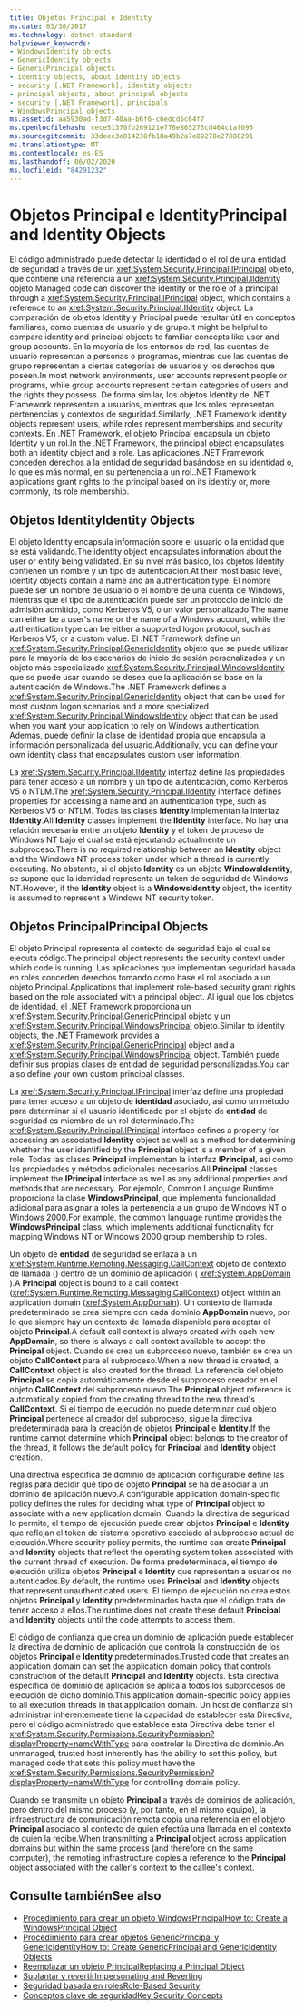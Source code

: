 ```yaml
---
title: Objetos Principal e Identity
ms.date: 03/30/2017
ms.technology: dotnet-standard
helpviewer_keywords:
- WindowsIdentity objects
- GenericIdentity objects
- GenericPrincipal objects
- identity objects, about identity objects
- security [.NET Framework], identity objects
- principal objects, about principal objects
- security [.NET Framework], principals
- WindowsPrincipal objects
ms.assetid: aa5930ad-f3d7-40aa-b6f6-c6edcd5c64f7
ms.openlocfilehash: cece51370fb269121e776e865275cd464c1af095
ms.sourcegitcommit: 33deec3e814238fb18a49b2a7e89278e27888291
ms.translationtype: MT
ms.contentlocale: es-ES
ms.lasthandoff: 06/02/2020
ms.locfileid: "84291232"
---
```

# <a name="principal-and-identity-objects"></a><span data-ttu-id="96262-102">Objetos Principal e Identity</span><span class="sxs-lookup"><span data-stu-id="96262-102">Principal and Identity Objects</span></span>
<span data-ttu-id="96262-103">El código administrado puede detectar la identidad o el rol de una entidad de seguridad a través de un <xref:System.Security.Principal.IPrincipal> objeto, que contiene una referencia a un <xref:System.Security.Principal.IIdentity> objeto.</span><span class="sxs-lookup"><span data-stu-id="96262-103">Managed code can discover the identity or the role of a principal through a <xref:System.Security.Principal.IPrincipal> object, which contains a reference to an <xref:System.Security.Principal.IIdentity> object.</span></span> <span data-ttu-id="96262-104">La comparación de objetos Identity y Principal puede resultar útil en conceptos familiares, como cuentas de usuario y de grupo.</span><span class="sxs-lookup"><span data-stu-id="96262-104">It might be helpful to compare identity and principal objects to familiar concepts like user and group accounts.</span></span> <span data-ttu-id="96262-105">En la mayoría de los entornos de red, las cuentas de usuario representan a personas o programas, mientras que las cuentas de grupo representan a ciertas categorías de usuarios y los derechos que poseen.</span><span class="sxs-lookup"><span data-stu-id="96262-105">In most network environments, user accounts represent people or programs, while group accounts represent certain categories of users and the rights they possess.</span></span> <span data-ttu-id="96262-106">De forma similar, los objetos Identity de .NET Framework representan a usuarios, mientras que los roles representan pertenencias y contextos de seguridad.</span><span class="sxs-lookup"><span data-stu-id="96262-106">Similarly, .NET Framework identity objects represent users, while roles represent memberships and security contexts.</span></span> <span data-ttu-id="96262-107">En .NET Framework, el objeto Principal encapsula un objeto Identity y un rol.</span><span class="sxs-lookup"><span data-stu-id="96262-107">In the .NET Framework, the principal object encapsulates both an identity object and a role.</span></span> <span data-ttu-id="96262-108">Las aplicaciones .NET Framework conceden derechos a la entidad de seguridad basándose en su identidad o, lo que es más normal, en su pertenencia a un rol.</span><span class="sxs-lookup"><span data-stu-id="96262-108">.NET Framework applications grant rights to the principal based on its identity or, more commonly, its role membership.</span></span>  
  
## <a name="identity-objects"></a><span data-ttu-id="96262-109">Objetos Identity</span><span class="sxs-lookup"><span data-stu-id="96262-109">Identity Objects</span></span>  
 <span data-ttu-id="96262-110">El objeto Identity encapsula información sobre el usuario o la entidad que se está validando.</span><span class="sxs-lookup"><span data-stu-id="96262-110">The identity object encapsulates information about the user or entity being validated.</span></span> <span data-ttu-id="96262-111">En su nivel más básico, los objetos Identity contienen un nombre y un tipo de autenticación.</span><span class="sxs-lookup"><span data-stu-id="96262-111">At their most basic level, identity objects contain a name and an authentication type.</span></span> <span data-ttu-id="96262-112">El nombre puede ser un nombre de usuario o el nombre de una cuenta de Windows, mientras que el tipo de autenticación puede ser un protocolo de inicio de admisión admitido, como Kerberos V5, o un valor personalizado.</span><span class="sxs-lookup"><span data-stu-id="96262-112">The name can either be a user's name or the name of a Windows account, while the authentication type can be either a supported logon protocol, such as Kerberos V5, or a custom value.</span></span> <span data-ttu-id="96262-113">El .NET Framework define un <xref:System.Security.Principal.GenericIdentity> objeto que se puede utilizar para la mayoría de los escenarios de inicio de sesión personalizados y un objeto más especializado <xref:System.Security.Principal.WindowsIdentity> que se puede usar cuando se desea que la aplicación se base en la autenticación de Windows.</span><span class="sxs-lookup"><span data-stu-id="96262-113">The .NET Framework defines a <xref:System.Security.Principal.GenericIdentity> object that can be used for most custom logon scenarios and a more specialized <xref:System.Security.Principal.WindowsIdentity> object that can be used when you want your application to rely on Windows authentication.</span></span> <span data-ttu-id="96262-114">Además, puede definir la clase de identidad propia que encapsula la información personalizada del usuario.</span><span class="sxs-lookup"><span data-stu-id="96262-114">Additionally, you can define your own identity class that encapsulates custom user information.</span></span>  
  
 <span data-ttu-id="96262-115">La <xref:System.Security.Principal.IIdentity> interfaz define las propiedades para tener acceso a un nombre y un tipo de autenticación, como Kerberos V5 o NTLM.</span><span class="sxs-lookup"><span data-stu-id="96262-115">The <xref:System.Security.Principal.IIdentity> interface defines properties for accessing a name and an authentication type, such as Kerberos V5 or NTLM.</span></span> <span data-ttu-id="96262-116">Todas las clases **Identity** implementan la interfaz **IIdentity**.</span><span class="sxs-lookup"><span data-stu-id="96262-116">All **Identity** classes implement the **IIdentity** interface.</span></span> <span data-ttu-id="96262-117">No hay una relación necesaria entre un objeto **Identity** y el token de proceso de Windows NT bajo el cual se está ejecutando actualmente un subproceso.</span><span class="sxs-lookup"><span data-stu-id="96262-117">There is no required relationship between an **Identity** object and the Windows NT process token under which a thread is currently executing.</span></span> <span data-ttu-id="96262-118">No obstante, si el objeto **Identity** es un objeto **WindowsIdentity**, se supone que la identidad representa un token de seguridad de Windows NT.</span><span class="sxs-lookup"><span data-stu-id="96262-118">However, if the **Identity** object is a **WindowsIdentity** object, the identity is assumed to represent a Windows NT security token.</span></span>  
  
## <a name="principal-objects"></a><span data-ttu-id="96262-119">Objetos Principal</span><span class="sxs-lookup"><span data-stu-id="96262-119">Principal Objects</span></span>  
 <span data-ttu-id="96262-120">El objeto Principal representa el contexto de seguridad bajo el cual se ejecuta código.</span><span class="sxs-lookup"><span data-stu-id="96262-120">The principal object represents the security context under which code is running.</span></span> <span data-ttu-id="96262-121">Las aplicaciones que implementan seguridad basada en roles conceden derechos tomando como base el rol asociado a un objeto Principal.</span><span class="sxs-lookup"><span data-stu-id="96262-121">Applications that implement role-based security grant rights based on the role associated with a principal object.</span></span> <span data-ttu-id="96262-122">Al igual que los objetos de identidad, el .NET Framework proporciona un <xref:System.Security.Principal.GenericPrincipal> objeto y un <xref:System.Security.Principal.WindowsPrincipal> objeto.</span><span class="sxs-lookup"><span data-stu-id="96262-122">Similar to identity objects, the .NET Framework provides a <xref:System.Security.Principal.GenericPrincipal> object and a <xref:System.Security.Principal.WindowsPrincipal> object.</span></span> <span data-ttu-id="96262-123">También puede definir sus propias clases de entidad de seguridad personalizadas.</span><span class="sxs-lookup"><span data-stu-id="96262-123">You can also define your own custom principal classes.</span></span>  
  
 <span data-ttu-id="96262-124">La <xref:System.Security.Principal.IPrincipal> interfaz define una propiedad para tener acceso a un objeto de **identidad** asociado, así como un método para determinar si el usuario identificado por el objeto de **entidad** de seguridad es miembro de un rol determinado.</span><span class="sxs-lookup"><span data-stu-id="96262-124">The <xref:System.Security.Principal.IPrincipal> interface defines a property for accessing an associated **Identity** object as well as a method for determining whether the user identified by the **Principal** object is a member of a given role.</span></span> <span data-ttu-id="96262-125">Todas las clases **Principal** implementan la interfaz **IPrincipal**, así como las propiedades y métodos adicionales necesarios.</span><span class="sxs-lookup"><span data-stu-id="96262-125">All **Principal** classes implement the **IPrincipal** interface as well as any additional properties and methods that are necessary.</span></span> <span data-ttu-id="96262-126">Por ejemplo, Common Language Runtime proporciona la clase **WindowsPrincipal**, que implementa funcionalidad adicional para asignar a roles la pertenencia a un grupo de Windows NT o Windows 2000.</span><span class="sxs-lookup"><span data-stu-id="96262-126">For example, the common language runtime provides the **WindowsPrincipal** class, which implements additional functionality for mapping Windows NT or Windows 2000 group membership to roles.</span></span>  
  
 <span data-ttu-id="96262-127">Un objeto de **entidad** de seguridad se enlaza a un <xref:System.Runtime.Remoting.Messaging.CallContext> objeto de contexto de llamada () dentro de un dominio de aplicación ( <xref:System.AppDomain> ).</span><span class="sxs-lookup"><span data-stu-id="96262-127">A **Principal** object is bound to a call context (<xref:System.Runtime.Remoting.Messaging.CallContext>) object within an application domain (<xref:System.AppDomain>).</span></span> <span data-ttu-id="96262-128">Un contexto de llamada predeterminado se crea siempre con cada dominio **AppDomain** nuevo, por lo que siempre hay un contexto de llamada disponible para aceptar el objeto **Principal**.</span><span class="sxs-lookup"><span data-stu-id="96262-128">A default call context is always created with each new **AppDomain**, so there is always a call context available to accept the **Principal** object.</span></span> <span data-ttu-id="96262-129">Cuando se crea un subproceso nuevo, también se crea un objeto **CallContext** para el subproceso.</span><span class="sxs-lookup"><span data-stu-id="96262-129">When a new thread is created, a **CallContext** object is also created for the thread.</span></span> <span data-ttu-id="96262-130">La referencia del objeto **Principal** se copia automáticamente desde el subproceso creador en el objeto **CallContext** del subproceso nuevo.</span><span class="sxs-lookup"><span data-stu-id="96262-130">The **Principal** object reference is automatically copied from the creating thread to the new thread's **CallContext**.</span></span> <span data-ttu-id="96262-131">Si el tiempo de ejecución no puede determinar qué objeto **Principal** pertenece al creador del subproceso, sigue la directiva predeterminada para la creación de objetos **Principal** e **Identity**.</span><span class="sxs-lookup"><span data-stu-id="96262-131">If the runtime cannot determine which **Principal** object belongs to the creator of the thread, it follows the default policy for **Principal** and **Identity** object creation.</span></span>  
  
 <span data-ttu-id="96262-132">Una directiva específica de dominio de aplicación configurable define las reglas para decidir qué tipo de objeto **Principal** se ha de asociar a un dominio de aplicación nuevo.</span><span class="sxs-lookup"><span data-stu-id="96262-132">A configurable application domain-specific policy defines the rules for deciding what type of **Principal** object to associate with a new application domain.</span></span> <span data-ttu-id="96262-133">Cuando la directiva de seguridad lo permite, el tiempo de ejecución puede crear objetos **Principal** e **Identity** que reflejan el token de sistema operativo asociado al subproceso actual de ejecución.</span><span class="sxs-lookup"><span data-stu-id="96262-133">Where security policy permits, the runtime can create **Principal** and **Identity** objects that reflect the operating system token associated with the current thread of execution.</span></span> <span data-ttu-id="96262-134">De forma predeterminada, el tiempo de ejecución utiliza objetos **Principal** e **Identity** que representan a usuarios no autenticados.</span><span class="sxs-lookup"><span data-stu-id="96262-134">By default, the runtime uses **Principal** and **Identity** objects that represent unauthenticated users.</span></span> <span data-ttu-id="96262-135">El tiempo de ejecución no crea estos objetos **Principal** y **Identity** predeterminados hasta que el código trata de tener acceso a ellos.</span><span class="sxs-lookup"><span data-stu-id="96262-135">The runtime does not create these default **Principal** and **Identity** objects until the code attempts to access them.</span></span>  
  
 <span data-ttu-id="96262-136">El código de confianza que crea un dominio de aplicación puede establecer la directiva de dominio de aplicación que controla la construcción de los objetos **Principal** e **Identity** predeterminados.</span><span class="sxs-lookup"><span data-stu-id="96262-136">Trusted code that creates an application domain can set the application domain policy that controls construction of the default **Principal** and **Identity** objects.</span></span> <span data-ttu-id="96262-137">Esta directiva específica de dominio de aplicación se aplica a todos los subprocesos de ejecución de dicho dominio.</span><span class="sxs-lookup"><span data-stu-id="96262-137">This application domain-specific policy applies to all execution threads in that application domain.</span></span> <span data-ttu-id="96262-138">Un host de confianza sin administrar inherentemente tiene la capacidad de establecer esta Directiva, pero el código administrado que establece esta Directiva debe tener el <xref:System.Security.Permissions.SecurityPermission?displayProperty=nameWithType> para controlar la Directiva de dominio.</span><span class="sxs-lookup"><span data-stu-id="96262-138">An unmanaged, trusted host inherently has the ability to set this policy, but managed code that sets this policy must have the <xref:System.Security.Permissions.SecurityPermission?displayProperty=nameWithType> for controlling domain policy.</span></span>  
  
 <span data-ttu-id="96262-139">Cuando se transmite un objeto **Principal** a través de dominios de aplicación, pero dentro del mismo proceso (y, por tanto, en el mismo equipo), la infraestructura de comunicación remota copia una referencia en el objeto **Principal** asociado al contexto de quien efectúa una llamada en el contexto de quien la recibe.</span><span class="sxs-lookup"><span data-stu-id="96262-139">When transmitting a **Principal** object across application domains but within the same process (and therefore on the same computer), the remoting infrastructure copies a reference to the **Principal** object associated with the caller's context to the callee's context.</span></span>  
  
## <a name="see-also"></a><span data-ttu-id="96262-140">Consulte también</span><span class="sxs-lookup"><span data-stu-id="96262-140">See also</span></span>

- [<span data-ttu-id="96262-141">Procedimiento para crear un objeto WindowsPrincipal</span><span class="sxs-lookup"><span data-stu-id="96262-141">How to: Create a WindowsPrincipal Object</span></span>](how-to-create-a-windowsprincipal-object.md)
- [<span data-ttu-id="96262-142">Procedimiento para crear objetos GenericPrincipal y GenericIdentity</span><span class="sxs-lookup"><span data-stu-id="96262-142">How to: Create GenericPrincipal and GenericIdentity Objects</span></span>](how-to-create-genericprincipal-and-genericidentity-objects.md)
- [<span data-ttu-id="96262-143">Reemplazar un objeto Principal</span><span class="sxs-lookup"><span data-stu-id="96262-143">Replacing a Principal Object</span></span>](replacing-a-principal-object.md)
- [<span data-ttu-id="96262-144">Suplantar y revertir</span><span class="sxs-lookup"><span data-stu-id="96262-144">Impersonating and Reverting</span></span>](impersonating-and-reverting.md)
- [<span data-ttu-id="96262-145">Seguridad basada en roles</span><span class="sxs-lookup"><span data-stu-id="96262-145">Role-Based Security</span></span>](role-based-security.md)
- [<span data-ttu-id="96262-146">Conceptos clave de seguridad</span><span class="sxs-lookup"><span data-stu-id="96262-146">Key Security Concepts</span></span>](key-security-concepts.md)

